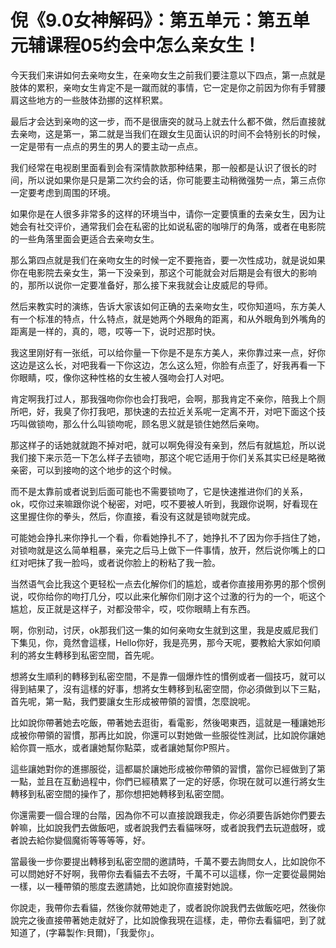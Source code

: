 # 倪《9.0女神解码》：第五单元：第五单元辅课程05约会中怎么亲女生！

今天我们来讲如何去亲吻女生，在亲吻女生之前我们要注意以下四点，第一点就是肢体的累积，亲吻女生肯定不是一蹴而就的事情，它一定是你之前因为你有手臂腰肩这些地方的一些肢体劲挪的这样积累。

最后才会达到亲吻的这一步，而不是很唐突的就马上就去什么都不做，然后直接就去亲吻，这是第一，第二就是当我们在跟女生见面认识的时间不会特别长的时候，一定是带有一点点的男生的男人的要主动一点点。

我们经常在电视剧里面看到会有深情款款那种结果，那一般都是认识了很长的时间，所以说如果你是只是第二次约会的话，你可能要主动稍微强势一点，第三点你一定要考虑到周围的环境。

如果你是在人很多非常多的这样的环境当中，请你一定要慎重的去亲女生，因为让她会有社交评价，通常我们会在私密的比如说私密的咖啡厅的角落，或者在电影院的一些角落里面会更适合去亲吻女生。

那么第四点就是我们在亲吻女生的时候一定不要拖沓，要一次性成功，就是说如果你在电影院去亲女生，第一下没亲到，那这个可能就会对后期是会有很大的影响的，那所以说你一定要准备好，那么接下来我就会让皮威尼的导师。

然后来教实时的演练，告诉大家该如何正确的去亲吻女生，哎你知道吗，东方美人有一个标准的特点，什么特点，就是她两个外眼角的距离，和从外眼角到外嘴角的距离是一样的，真的，嗯，哎等一下，说时迟那时快。

我这里刚好有一张纸，可以给你量一下你是不是东方美人，来你靠过来一点，好你这边是这么长，对吧我看一下你这边，怎么这么短，你脸有点歪了，好我再看一下你眼睛，哎，像你这种性格的女生被人强吻会打人对吧。

肯定啊我打过人，那我强吻你你也会打我吧，会啊，那我肯定不亲你，陪我上个厕所吧，好，我臭了你打我吧，那快速的去拉近关系呢一定离不开，对吧下面这个技巧叫做锁吻，那么什么叫锁吻呢，顾名思义就是锁住她然后亲吻。

那这样子的话她就就跑不掉对吧，就可以啊免得没有亲到，然后有就尴尬，所以说我们接下来示范一下怎么样子去锁吻，那这个呢它适用于你们关系其实已经是略微亲密，可以到接吻的这个地步的这个时候。

而不是太靠前或者说到后面可能也不需要锁吻了，它是快速推进你们的关系，ok，哎你过来嘛跟你说个秘密，对吧，哎不要被人听到，我跟你说啊，好看现在这里握住你的拳头，然后，你直接，看没有这就是锁吻就完成。

可能她会挣扎来你挣扎一个看，你看她挣扎不了，她挣扎不了因为你手挡住了她，对锁吻就是这么简单粗暴，亲完之后马上做下一件事情，放开，然后说你嘴上的口红对吧抹了我一脸吗，或者说你脸上的粉粘了我一脸。

当然语气会比我这个更轻松一点去化解你们的尴尬，或者你直接用弥男的那个惯例说，哎你给你的吻打几分，哎以此来化解你们刚才这个过激的行为的一个，呃这个尴尬，反正就是这样子，对都没带伞，哎，哎你眼睛上有东西。

啊，你别动，讨厌，ok那我们这一集的如何亲吻女生就到这里，我是皮威尼我们下集见，你，竟然會這樣，Hello你好，我是亮男，那今天呢，要教給大家如何順利的將女生轉移到私密空間，首先呢。

想將女生順利的轉移到私密空間，不是靠一個爆炸性的慣例或者一個技巧，就可以得到結果了，沒有這樣的好事，想將女生轉移到私密空間，你必須做到以下三點，首先呢，第一點，我們要讓女生形成被帶領的習慣，怎麼說呢。

比如說你帶著她去吃飯，帶著她去逛街，看電影，然後喝東西，這就是一種讓她形成被你帶領的習慣，那再比如說，你還可以對她做一些服從性測試，比如說你讓她給你買一瓶水，或者讓她幫你點菜，或者讓她幫你P照片。

這些讓她對你的進挪服從，這都屬於讓她形成被你帶領的習慣，當你已經做到了第一點，並且在互動過程中，你們已經積累了一定的好感，你現在就可以進行將女生轉移到私密空間的操作了，那你想把她轉移到私密空間。

你還需要一個合理的台階，因為你不可以直接說跟我走，你必須要告訴她你們要去幹嘛，比如說我們去做飯吧，或者說我們去看貓咪呀，或者說我們去玩遊戲呀，或者說去給你變個魔術等等等等，好。

當最後一步你要提出轉移到私密空間的邀請時，千萬不要去詢問女人，比如說你不可以問她好不好啊，我帶你去看貓去不去呀，千萬不可以這樣，你一定要從最開始一樣，以一種帶領的態度去邀請她，比如說你直接對她說。

你說走，我帶你去看貓，然後你就帶她走了，或者說你說我們去做飯吃吧，然後你說完之後直接帶著她走就好了，比如說像我現在這樣，走，帶你去看貓吧，到了就知道了，(字幕製作:貝爾)，「我愛你」。

